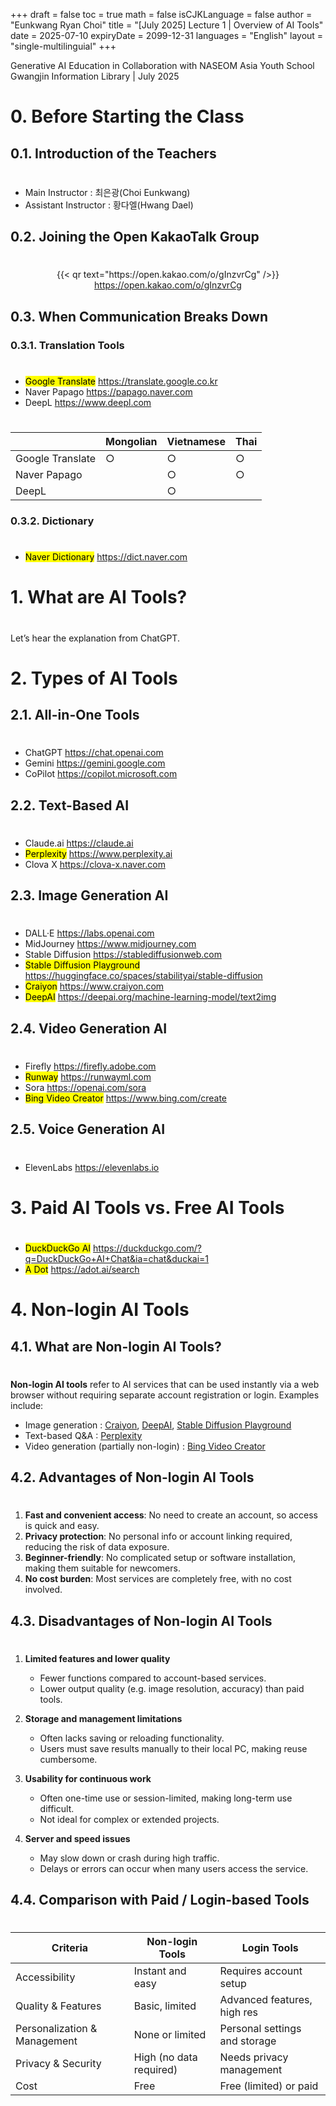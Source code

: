 +++
draft = false
toc = true
math = false
isCJKLanguage = false
author = "Eunkwang Ryan Choi"
title = "[July 2025] Lecture 1 | Overview of AI Tools"
date = 2025-07-10
expiryDate = 2099-12-31
languages = "English"
layout = "single-multilinguial"
+++

Generative AI Education in Collaboration with NASEOM Asia Youth School
Gwangjin Information Library | July 2025

<!--more--> 

# 0. Before Starting the Class

## 0.1. Introduction of the Teachers

#

- Main Instructor : 최은광(Choi Eunkwang)
- Assistant Instructor : 황다엘(Hwang Dael)

## 0.2. Joining the Open KakaoTalk Group

#

<center>
{{< qr text="https://open.kakao.com/o/gInzvrCg" />}}
<a href="https://open.kakao.com/o/gInzvrCg" target="_blank" rel="noopener noreferrer">https://open.kakao.com/o/gInzvrCg</a>
</center>

## 0.3. When Communication Breaks Down

### 0.3.1. Translation Tools

#

- <mark>Google Translate</mark> https://translate.google.co.kr
- Naver Papago https://papago.naver.com
- DeepL https://www.deepl.com

#

|               	| Mongolian 	| Vietnamese 	| Thai 	|
|---------------	|--------	|----------	|--------	|
| Google Translate     	|    ○   	|     ○    	|    ○   	|
| Naver Papago 	|        	|     ○    	|    ○   	|
| DeepL   	|        	|     ○    	|        	|

### 0.3.2. Dictionary

#

- <mark>Naver Dictionary</mark> https://dict.naver.com

# 1. What are AI Tools?

#

Let’s hear the explanation from ChatGPT.

# 2. Types of AI Tools

## 2.1. All-in-One Tools

#

- ChatGPT https://chat.openai.com
- Gemini https://gemini.google.com
- CoPilot https://copilot.microsoft.com

## 2.2. Text-Based AI

#

- Claude.ai https://claude.ai
- <mark>Perplexity</mark> https://www.perplexity.ai
- Clova X https://clova-x.naver.com

## 2.3. Image Generation AI

#

- DALL·E https://labs.openai.com
- MidJourney https://www.midjourney.com
- Stable Diffusion https://stablediffusionweb.com
- <mark>Stable Diffusion Playground</mark> https://huggingface.co/spaces/stabilityai/stable-diffusion
- <mark>Craiyon</mark> https://www.craiyon.com
- <mark>DeepAI</mark> https://deepai.org/machine-learning-model/text2img

## 2.4. Video Generation AI

#

- Firefly https://firefly.adobe.com
- <mark>Runway</mark> https://runwayml.com
- Sora https://openai.com/sora
- <mark>Bing Video Creator</mark> https://www.bing.com/create

## 2.5. Voice Generation AI

#

- ElevenLabs https://elevenlabs.io

# 3. Paid AI Tools vs. Free AI Tools

#

- <mark>DuckDuckGo AI</mark> https://duckduckgo.com/?q=DuckDuckGo+AI+Chat&ia=chat&duckai=1
- <mark>A Dot</mark> https://adot.ai/search

# 4. Non-login AI Tools

## 4.1. What are Non-login AI Tools?

#

**Non-login AI tools** refer to AI services that can be used instantly via a web browser without requiring separate account registration or login. Examples include:

- Image generation : [Craiyon](https://www.craiyon.com/), [DeepAI](https://deepai.org/), [Stable Diffusion Playground](https://huggingface.co/spaces/stabilityai/stable-diffusion)
- Text-based Q\&A : [Perplexity](https://www.perplexity.ai/)
- Video generation (partially non-login) : [Bing Video Creator](https://www.bing.com/create)

## 4.2. Advantages of Non-login AI Tools

#

1. **Fast and convenient access**: No need to create an account, so access is quick and easy.
2. **Privacy protection**: No personal info or account linking required, reducing the risk of data exposure.
3. **Beginner-friendly**: No complicated setup or software installation, making them suitable for newcomers.
4. **No cost burden**: Most services are completely free, with no cost involved.  

## 4.3. Disadvantages of Non-login AI Tools

#

1. **Limited features and lower quality**
   * Fewer functions compared to account-based services.
   * Lower output quality (e.g. image resolution, accuracy) than paid tools.

1. **Storage and management limitations**
   * Often lacks saving or reloading functionality.
   * Users must save results manually to their local PC, making reuse cumbersome.

1. **Usability for continuous work**
   * Often one-time use or session-limited, making long-term use difficult.
   * Not ideal for complex or extended projects.

1. **Server and speed issues**
   * May slow down or crash during high traffic.
   * Delays or errors can occur when many users access the service.

## 4.4. Comparison with Paid / Login-based Tools

#

| Criteria                     | Non-login Tools         | Login Tools                   |
| ---------------------------- | ----------------------- | ----------------------------- |
| Accessibility                | Instant and easy        | Requires account setup        |
| Quality & Features           | Basic, limited          | Advanced features, high res   |
| Personalization & Management | None or limited         | Personal settings and storage |
| Privacy & Security           | High (no data required) | Needs privacy management      |
| Cost                         | Free                    | Free (limited) or paid        |